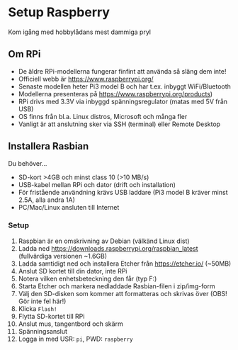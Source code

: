 # Setup Raspberry
Kom igång med hobbylådans mest dammiga pryl 

## Om RPi
* De äldre RPi-modellerna fungerar finfint att använda så släng dem inte!
* Officiell webb är https://www.raspberrypi.org/
* Senaste modellen heter Pi3 model B och har t.ex. inbyggt WiFi/Bluetooth
* Modellerna presenteras på https://www.raspberrypi.org/products)
* RPi drivs med 3.3V via inbyggd spänningsregulator (matas med 5V från USB)
* OS finns från bl.a. Linux distros, Microsoft och många fler
* Vanligt är att anslutning sker via SSH (terminal) eller Remote Desktop 

## Installera Rasbian
Du behöver...
* SD-kort >4GB och minst class 10 (>10 MB/s)
* USB-kabel mellan RPi och dator (drift och installation)
* För fristående användning krävs USB laddare (Pi3 model B kräver minst 2.5A, alla andra 1A)
* PC/Mac/Linux ansluten till Internet

### Setup
1. Raspbian är en omskrivning av Debian (välkänd Linux dist)
2. Ladda ned https://downloads.raspberrypi.org/raspbian_latest (fullvärdiga versionen ~1.6GB) 
3. Ladda samtidigt ned och installera Etcher från https://etcher.io/ (~50MB)
4. Anslut SD kortet till din dator, inte RPi
5. Notera vilken enhetsbeteckning den får (typ F:)
6. Starta Etcher och markera nedladdade Rasbian-filen i zip/img-form
7. Välj den SD-disken som kommer att formatteras och skrivas över (OBS! Gör inte fel här!)
8. Klicka ```Flash!```
9. Flytta SD-kortet till RPi
10. Anslut mus, tangentbord och skärm
11. Spänningsanslut
12. Logga in med USR: ```pi```, PWD: ```raspberry```
